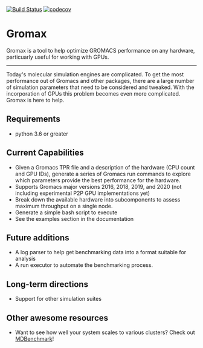[![Build Status](https://travis-ci.org/scal444/gromax.svg?branch=master)](https://travis-ci.org/scal444/gromax)
[![codecov](https://codecov.io/gh/scal444/gromax/branch/master/graph/badge.svg)](https://codecov.io/gh/scal444/gromax)

# Gromax
Gromax is a tool to help optimize GROMACS performance on any hardware, particuarly useful for working with GPUs.


---------------------------

Today's molecular simulation engines are complicated. To get the most performance out of Gromacs and other packages,
there are a large number of simulation parameters that need to be considered and tweaked. With the incorporation of
GPUs this problem becomes even more complicated. Gromax is here to help.


## Requirements
- python 3.6 or greater

## Current Capabilities
- Given a Gromacs TPR file and a description of the hardware (CPU count and GPU IDs), generate a series of Gromacs run
  commands to explore which parameters provide the best performance for the hardware.
- Supports Gromacs major versions 2016, 2018, 2019, and 2020 (not including experimental P2P GPU implementations yet)
- Break down the available hardware into subcomponents to assess maximum throughput on a single node.
- Generate a simple bash script to execute
- See the examples section in the documentation

## Future additions
- A log parser to help get benchmarking data into a format suitable for analysis
- A run executor to automate the benchmarking process.

## Long-term directions
- Support for other simulation suites


## Other awesome resources
- Want to see how well your system scales to various clusters? Check out
 [MDBenchmark](https://github.com/bio-phys/mdbenchmark)!
 
